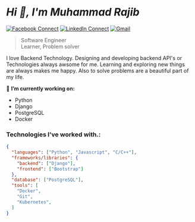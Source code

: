 # *Hi 👋, I'm Muhammad Rajib*

[![Facebook Connect](https://img.shields.io/badge/Facebook-1877F2?style=for-the-badge&logo=facebook&logoColor=white)](https://www.facebook.com/muhammadrajib8521/)
[![LinkedIn Connect](https://img.shields.io/badge/LinkedIn-0077B5?style=for-the-badge&logo=linkedin&logoColor=white)](https://www.linkedin.com/in/mohammad-rajib-5369921b7/)
[![Gmail](https://img.shields.io/badge/Gmail-D14836?style=for-the-badge&logo=gmail&logoColor=white)](mailto:rajibhossain8521@gmail.com?subject=From%20GitHub&&body=Hi,%20there.%20Found%20you%20on%20GitHub!%20Let's%20talk%20about...)

> Software Engineer <br/>
> Learner, Problem solver

I love Backend Technology. Designing and developing backend API's or Technologies always awsome for me. Learning and exploring new things are always makes me happy. Also to solve problems are a beautiful part of my life.

🔭 <b>I’m currently working on:</b>
  - Python
  - Django
  - PostgreSQL
  - Docker

### Technologies I've worked with.:

```json
{
  "languages": ["Python", "Javascript", "C/C++"],
  "frameworks/libraries": {
    "backend": ["Django"],
    "frontend": ["Bootstrap"]
  },
  "database": ["PostgreSQL"],
  "tools": [
    "Docker",
    "Git",
    "Kubernetes",
  ]
}
```
